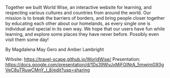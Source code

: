 Together we built World Wise, an interactive website for learning, and respecting various cultures and countries from around the world. Our mission is to break the barriers of borders, and bring people closer together by educating each other about our homelands, as every single one is individual and special in its own way. We hope that our users have fun while learning, and explore some places they have never before. Possibly even visit them some day!

By Magdalena May Gero and Amber Lambright

Wrbsite: https://travel-scape.github.io/WorldWise/
Presentation: https://docs.google.com/presentation/d/1Ds39WvJxMjFGlNrA_5mwjmG93gVeC8uTRuwCMnY_I_8/edit?usp=sharing
